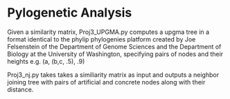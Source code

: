 # Pylogenetic Analysis

Given a similarity matrix, Proj3_UPGMA.py computes a upgma tree in a format identical to the phylip phylogenies platform created by 
Joe Felsenstein of the Department of Genome Sciences and the Department of Biology at the University of Washington, specifying
pairs of nodes and their heights e.g. (a, (b,c, .5), .9)

Proj3_nj.py takes takes a similiarity matrix as input and outputs a neighbor joining tree with pairs of artificial and concrete nodes along with their distance. 
